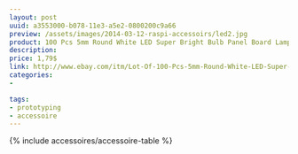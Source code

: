 ```yaml
---
layout: post
uuid: a3553000-b078-11e3-a5e2-0800200c9a66
preview: /assets/images/2014-03-12-raspi-accessoirs/led2.jpg
product: 100 Pcs 5mm Round White LED Super Bright Bulb Panel Board Lamp Light
description:
price: 1,79$
link: http://www.ebay.com/itm/Lot-Of-100-Pcs-5mm-Round-White-LED-Super-Bright-Bulb-Panel-Board-Lamp-Light-/120873593559?
categories:
-

tags:
- prototyping
- accessoire
---
```


{% include accessoires/accessoire-table %}